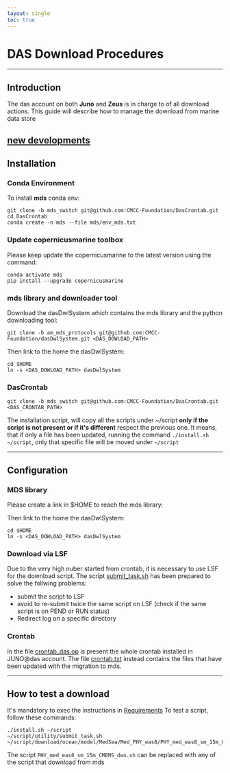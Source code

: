 ```yaml
---
layout: single
toc: true
---
```


# DAS Download Procedures

---
## Introduction

The das account on both **Juno** and **Zeus** is in charge to of all download actions.
This guide will describe how to manage the download from marine data store


[new developments](./new_dev/index.html)
---
## Installation

### Conda Environment

To install **mds** conda env:

```shell
git clone -b mds_switch git@github.com:CMCC-Foundation/DasCrontab.git
cd DasCrontab
conda create -n mds --file mds/env_mds.txt
```

### Update copernicusmarine toolbox

Please keep update the copernicusmarine to the latest version using the command:

```shell
conda activate mds
pip install --upgrade copernicusmarine
```

### mds library and downloader tool

Download the dasDwlSystem which contains the mds library and the python downloading tool:

```shell
git clone -b am_mds_protocols git@github.com:CMCC-Foundation/dasDwlSystem.git <DAS_DOWLOAD_PATH>
```


Then link to the home the dasDwlSystem:

```shell
cd $HOME
ln -s <DAS_DOWLOAD_PATH> dasDwlSystem
```

### DasCrontab

```shell
git clone -b mds_switch git@github.com:CMCC-Foundation/DasCrontab.git <DAS_CRONTAB_PATH>
```

The installation script, will copy all the scripts under ~/script **only if the script is not present or if it's different** respect the previous one.
It means, that if only a file has been updated, running the command `./install.sh ~/script`, only that specific file will be moved under `~/script`


---
## Configuration

### MDS library

Please create a link in $HOME to reach the mds library:

Then link to the home the dasDwlSystem:

```shell
cd $HOME
ln -s <DAS_DOWLOAD_PATH> dasDwlSystem
```

### Download via LSF

Due to the very high nuber started from crontab, it is necessary to use LSF for the download script. The script [submit_task.sh](https://github.com/CMCC-Foundation/DasCrontab/blob/master/submit_task.sh)
has been prepared to solve the follwing problems:

* submit the script to LSF
* avoid to re-submit twice the same script on LSF (check if the same script is on PEND or RUN status)
* Redirect log on a specific directory

### Crontab

In the file [crontab_das.op](JUNO_crontab_das.op) is present the whole crontab installed in JUNO@das account.
The file [crontab.txt](crontab.txt) instead contains the files that have been updated with the migration to mds.

---
## How to test a download

It's mandatory to exec the instructions in [Requirements](#requirements)
To test a script, follow these commands:

```shell
./install.sh ~/script
~/script/utility/submit_task.sh ~/script/download/ocean/model/MedSea/Med_PHY_eas8/PHY_med_eas8_sm_15m_CMEMS_dwn.sh
```

The script `PHY_med_eas8_sm_15m_CMEMS_dwn.sh` can be replaced with any of the script that download from mds
